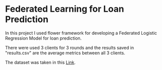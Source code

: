 # Federated Learning for Loan Prediction
In this project I used flower framework for developing a Federated Logistic Regression Model for loan prediction.

There were used 3 clients for 3 rounds and the results saved in "results.csv" are the average metrics between all 3 clients.

The dataset was taken in this [Link](https://www.kaggle.com/datasets/bhavikjikadara/loan-status-prediction).

